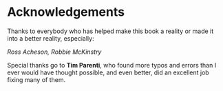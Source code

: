 # Acknowledgements

Thanks to everybody who has helped make this book a reality or made it into a better reality, especially:

_Ross Acheson, Robbie McKinstry_

Special thanks go to __Tim Parenti__, who found more typos and errors than I ever would have thought possible, and even better, did an excellent job fixing many of them.
